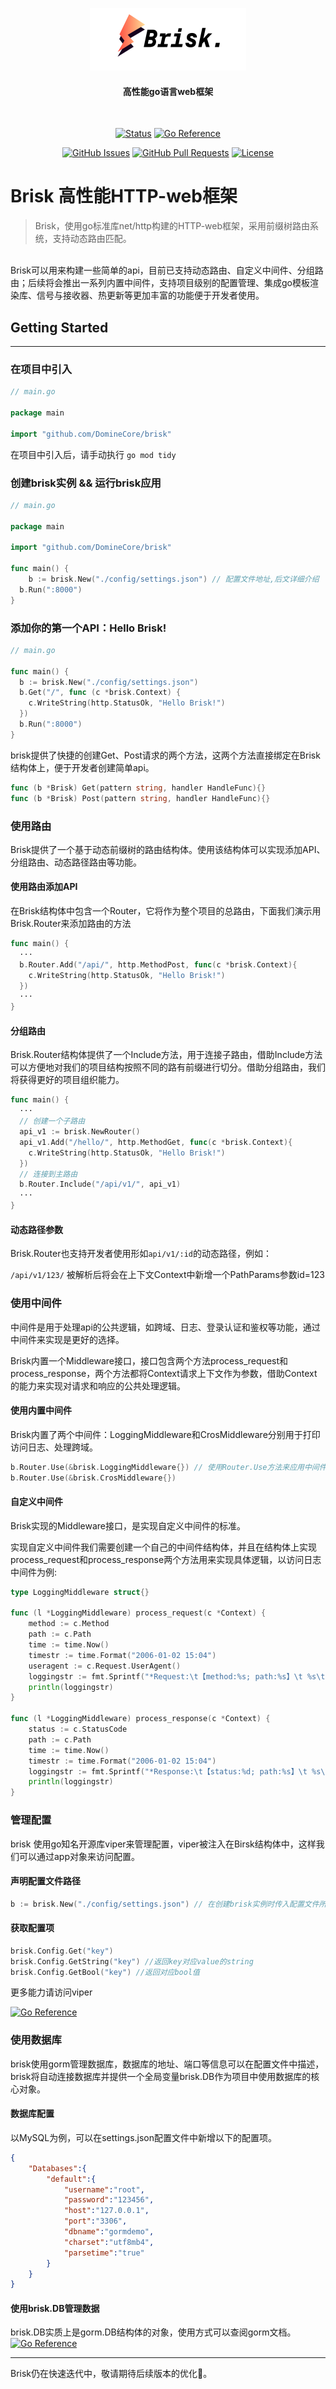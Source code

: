 <p align="center">
  <a href="" rel="noopener">
 <img width=250px height=100px src="docs/Brisk.png" alt="Project logo"></a>
</p>

<h4 align="center">高性能go语言web框架</h4>
<br>
<div align="center">

[![Status](https://img.shields.io/badge/status-active-success.svg)]()
[![Go Reference](https://pkg.go.dev/badge/github.com/DomineCore/brisk.svg)](https://pkg.go.dev/github.com/DomineCore/brisk)

[![GitHub Issues](https://img.shields.io/github/issues/DomineCore/brisk.svg)](https://github.com/DomineCore/brisk/issues)
[![GitHub Pull Requests](https://img.shields.io/github/issues-pr/DomineCore/brisk.svg)](https://github.com/DomineCore/brisk/pulls)
[![License](https://img.shields.io/badge/license-MIT-blue.svg)](/LICENSE)
</div>

# Brisk 高性能HTTP-web框架 
> Brisk，使用go标准库net/http构建的HTTP-web框架，采用前缀树路由系统，支持动态路由匹配。

<br>
Brisk可以用来构建一些简单的api，目前已支持动态路由、自定义中间件、分组路由；后续将会推出一系列内置中间件，支持项目级别的配置管理、集成go模板渲染库、信号与接收器、热更新等更加丰富的功能便于开发者使用。

<br>


## Getting Started
---
### 在项目中引入
```go
// main.go

package main

import "github.com/DomineCore/brisk"

```
在项目中引入后，请手动执行 `go mod tidy`

### 创建brisk实例 && 运行brisk应用
```go
// main.go

package main

import "github.com/DomineCore/brisk"

func main() {
	b := brisk.New("./config/settings.json") // 配置文件地址,后文详细介绍
  b.Run(":8000")
}

```

### 添加你的第一个API：Hello Brisk!
```go
// main.go

func main() {
  b := brisk.New("./config/settings.json")
  b.Get("/", func (c *brisk.Context) {
    c.WriteString(http.StatusOk, "Hello Brisk!")
  })
  b.Run(":8000")
}

```
brisk提供了快捷的创建Get、Post请求的两个方法，这两个方法直接绑定在Brisk结构体上，便于开发者创建简单api。
```go
func (b *Brisk) Get(pattern string, handler HandleFunc){}
func (b *Brisk) Post(pattern string, handler HandleFunc){}
```
### 使用路由
Brisk提供了一个基于动态前缀树的路由结构体。使用该结构体可以实现添加API、分组路由、动态路径路由等功能。
<br>

#### 使用路由添加API
在Brisk结构体中包含一个Router，它将作为整个项目的总路由，下面我们演示用Brisk.Router来添加路由的方法
```go
func main() {
  ···
  b.Router.Add("/api/", http.MethodPost, func(c *brisk.Context){
    c.WriteString(http.StatusOk, "Hello Brisk!")
  })
  ···
}
```

#### 分组路由
Brisk.Router结构体提供了一个Include方法，用于连接子路由，借助Include方法可以方便地对我们的项目结构按照不同的路有前缀进行切分。借助分组路由，我们将获得更好的项目组织能力。
```go
func main() {
  ···
  // 创建一个子路由
  api_v1 := brisk.NewRouter()
  api_v1.Add("/hello/", http.MethodGet, func(c *brisk.Context){
    c.WriteString(http.StatusOk, "Hello Brisk!")
  })
  // 连接到主路由
  b.Router.Include("/api/v1/", api_v1)
  ···
}
```

#### 动态路径参数
Brisk.Router也支持开发者使用形如`api/v1/:id`的动态路径，例如：

`/api/v1/123/` 被解析后将会在上下文Context中新增一个PathParams参数id=123


### 使用中间件

中间件是用于处理api的公共逻辑，如跨域、日志、登录认证和鉴权等功能，通过中间件来实现是更好的选择。

Brisk内置一个Middleware接口，接口包含两个方法process_request和process_response，两个方法都将Context请求上下文作为参数，借助Context的能力来实现对请求和响应的公共处理逻辑。

#### 使用内置中间件
Brisk内置了两个中间件：LoggingMiddleware和CrosMiddleware分别用于打印访问日志、处理跨域。
```go
b.Router.Use(&brisk.LoggingMiddleware{}) // 使用Router.Use方法来应用中间件
b.Router.Use(&brisk.CrosMiddleware{})
```

#### 自定义中间件
Brisk实现的Middleware接口，是实现自定义中间件的标准。

实现自定义中间件我们需要创建一个自己的中间件结构体，并且在结构体上实现process_request和process_response两个方法用来实现具体逻辑，以访问日志中间件为例:
```go
type LoggingMiddleware struct{}

func (l *LoggingMiddleware) process_request(c *Context) {
	method := c.Method
	path := c.Path
	time := time.Now()
	timestr := time.Format("2006-01-02 15:04")
	useragent := c.Request.UserAgent()
	loggingstr := fmt.Sprintf("*Request:\t【method:%s; path:%s】\t %s\t from：%s\t", method, path, timestr, useragent)
	println(loggingstr)
}

func (l *LoggingMiddleware) process_response(c *Context) {
	status := c.StatusCode
	path := c.Path
	time := time.Now()
	timestr := time.Format("2006-01-02 15:04")
	loggingstr := fmt.Sprintf("*Response:\t【status:%d; path:%s】\t %s\t", status, path, timestr)
	println(loggingstr)
}
```

### 管理配置
brisk 使用go知名开源库viper来管理配置，viper被注入在Birsk结构体中，这样我们可以通过app对象来访问配置。

#### 声明配置文件路径
```go
b := brisk.New("./config/settings.json") // 在创建brisk实例时传入配置文件所在路径
```


#### 获取配置项
```go
brisk.Config.Get("key")
brisk.Config.GetString("key") //返回key对应value的string
brisk.Config.GetBool("key") //返回对应bool值
```
更多能力请访问viper<br>

[![Go Reference](https://pkg.go.dev/badge/github.com/DomineCore/brisk.svg)](https://pkg.go.dev/github.com/spf13/viper)

### 使用数据库
brisk使用gorm管理数据库，数据库的地址、端口等信息可以在配置文件中描述，brisk将自动连接数据库并提供一个全局变量brisk.DB作为项目中使用数据库的核心对象。
<br>

#### 数据库配置
以MySQL为例，可以在settings.json配置文件中新增以下的配置项。
```json
{
    "Databases":{
        "default":{
            "username":"root",
            "password":"123456",
            "host":"127.0.0.1",
            "port":"3306", 
            "dbname":"gormdemo", 
            "charset":"utf8mb4", 
            "parsetime":"true"
        }
    }
}
```

#### 使用brisk.DB管理数据

brisk.DB实质上是gorm.DB结构体的对象，使用方式可以查阅gorm文档。
[![Go Reference](https://pkg.go.dev/badge/github.com/DomineCore/brisk.svg)](https://pkg.go.dev/gorm.io/gorm)


----

Brisk仍在快速迭代中，敬请期待后续版本的优化👾。